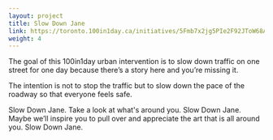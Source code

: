 ```yaml
---
layout: project
title: Slow Down Jane
link: https://toronto.100in1day.ca/initiatives/5Fmb7x2jg5PIe2F92JToW68AMHD
weight: 4
---
```

The goal of this 100in1day urban intervention is to slow down traffic on one street for one day because there’s a story here and you’re missing it.

The intention is not to stop the traffic but to slow down the pace of the roadway so that everyone feels safe.

Slow Down Jane. Take a look at what's around you. Slow Down Jane. Maybe we’ll inspire you to pull over and appreciate the art that is all around you. Slow Down Jane.
